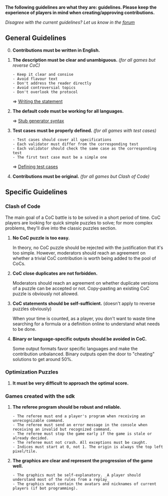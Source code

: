 **The following guidelines are what they are: guidelines. Please keep the experience of players in mind when creating/approving contributions.**

_Disagree with the current guidelines? Let us know in the [forum](https://www.codingame.com/forum/t/contribution-guidelines/112629)_

## General Guidelines

0. **Contributions must be written in English.**

1. **The description must be clear and unambiguous.** _(for all games but reverse CoC)_

	```
	- Keep it clear and consise
	- Avoid flavour text
	- Don't address the reader directly
	- Avoid controversial topics
	- Don't overlook the protocol
	```

 	=> [Writing the statement](pages/technical/statement.md#guidelines)

2. **The default code must be working for all languages.**

	=> [Stub generator syntax](pages/technical/stub.md)

3. **Test cases must be properly defined.** _(for all games with test cases)_

	```
	- Test cases should cover all specifications
	- Each validator must differ from the corresponding test
	- Each validator should check the same case as the corresponding test
	- The first test case must be a simple one
	```

	=> [Defining test cases](pages/technical/testcase.md#guidelines)

4. **Contributions must be original.** _(for all games but Clash of Code)_



## Specific Guidelines

### Clash of Code

The main goal of a CoC battle is to be solved in a short period of time. CoC players are looking for quick simple puzzles to solve; for more complex problems, they'll dive into the classic puzzles section.

1. **No CoC puzzle is too easy.**

	In theory, no CoC puzzle should be rejected with the justification that it's too simple. However, moderators should reach an agreement on whether a trivial CoC contribution is worth being added to the pool of CoCs.

2. **CoC close duplicates are not forbidden.**

	Moderators should reach an agreement on whether duplicate versions of a puzzle can be accepted or not. Copy-pasting an existing CoC puzzle is obviously not allowed.

3. **CoC statements should be self-sufficient.** (doesn't apply to reverse puzzles obviously)

	When your time is counted, as a player, you don't want to waste time searching for a formula or a definition online to understand what needs to be done.

4. **Binary or language-specific outputs should be avoided in CoC.**

	Some output formats favor specific languages and make the contribution unbalanced. Binary outputs open the door to "cheating" solutions to get around 50%.


### Optimization Puzzles

1. **It must be very difficult to approach the optimal score.**


### Games created with the sdk

1. **The referee program should be robust and reliable.**

	```
	- The referee must end a player's program when receiving an unrecognizable command.
	- The referee must send an error message in the console when receiving an invalid but recognized command.
	- The referee must stop the game early if the game is stale or already decided.
	- The referee must not crash. All exceptions must be caught.
	- Indices must start at 0, not 1. The origin is always the top left pixel/tile.
	```

2. **The graphics are clear and represent the progression of the game well.**

	```
	- The graphics must be self-explanatory. _A player should understand most of the rules from a replay_
  	- The graphics must contain the avatars and nicknames of current players (if bot programming).
  	```